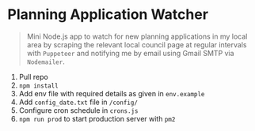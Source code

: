# Planning Application Watcher

> Mini Node.js app to watch for new planning applications in my local area by scraping the relevant local council page at regular intervals with `Puppeteer` and notifying me by email using Gmail SMTP via `Nodemailer`.

1. Pull repo
2. `npm install`
3. Add env file with required details as given in `env.example`
4. Add `config_date.txt` file in `/config/`
5. Configure cron schedule in `crons.js`
6. `npm run prod` to start production server with `pm2`
